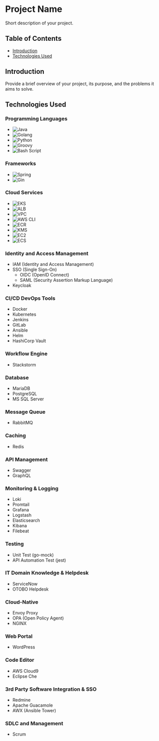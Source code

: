 # Project Name

Short description of your project.

## Table of Contents

- [Introduction](#introduction)
- [Technologies Used](#technologies-used)

## Introduction

Provide a brief overview of your project, its purpose, and the problems it aims to solve.

## Technologies Used

### Programming Languages
- ![Java](https://img.shields.io/badge/Java-007396?style=flat&logo=java&logoColor=white)
- ![Golang](https://img.shields.io/badge/Go-00ADD8?style=flat&logo=go&logoColor=white)
- ![Python](https://img.shields.io/badge/Python-3776AB?style=flat&logo=python&logoColor=white)
- ![Groovy](https://img.shields.io/badge/Groovy-4298B8?style=flat&logo=apache-groovy&logoColor=white)
- ![Bash Script](https://img.shields.io/badge/Bash-4EAA25?style=flat&logo=gnu-bash&logoColor=white)

### Frameworks
- ![Spring](https://img.shields.io/badge/Spring-6DB33F?style=flat&logo=spring&logoColor=white)
- ![Gin](https://img.shields.io/badge/Gin-00ADD8?style=flat&logo=go&logoColor=white)

### Cloud Services
- ![EKS](https://img.shields.io/badge/EKS-232F3E?style=flat&logo=amazon-eks&logoColor=white)
- ![ALB](https://img.shields.io/badge/ALB-232F3E?style=flat&logo=amazon&logoColor=white)
- ![VPC](https://img.shields.io/badge/VPC-232F3E?style=flat&logo=amazon&logoColor=white)
- ![AWS CLI](https://img.shields.io/badge/AWS%20CLI-232F3E?style=flat&logo=amazon-aws&logoColor=white)
- ![ECR](https://img.shields.io/badge/ECR-232F3E?style=flat&logo=amazon&logoColor=white)
- ![KMS](https://img.shields.io/badge/KMS-232F3E?style=flat&logo=amazon&logoColor=white)
- ![EC2](https://img.shields.io/badge/EC2-232F3E?style=flat&logo=amazon&logoColor=white)
- ![ECS](https://img.shields.io/badge/ECS-232F3E?style=flat&logo=amazon&logoColor=white)
### Identity and Access Management
- IAM (Identity and Access Management)
- SSO (Single Sign-On)
  - OIDC (OpenID Connect)
  - SAML (Security Assertion Markup Language)
- Keycloak

### CI/CD DevOps Tools
- Docker
- Kubernetes
- Jenkins
- GitLab
- Ansible
- Helm
- HashiCorp Vault

### Workflow Engine
- Stackstorm

### Database
- MariaDB
- PostgreSQL
- MS SQL Server

### Message Queue
- RabbitMQ

### Caching
- Redis

### API Management
- Swagger
- GraphQL

### Monitoring & Logging
- Loki
- Promtail
- Grafana
- Logstash
- Elasticsearch
- Kibana
- Filebeat
### Testing
- Unit Test (go-mock)
- API Automation Test (jest)

### IT Domain Knowledge & Helpdesk
- ServiceNow
- OTOBO Helpdesk

### Cloud-Native
- Envoy Proxy
- OPA (Open Policy Agent)
- NGINX
### Web Portal
- WordPress

### Code Editor
- AWS Cloud9
- Eclipse Che

### 3rd Party Software Integration & SSO
- Redmine
- Apache Guacamole
- AWX (Ansible Tower)

### SDLC and Management
- Scrum
